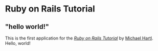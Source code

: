 # Ruby on Rails Tutorial

## "hello world!"

This is the first application for the [*Ruby on Rails Tutorial*](https://www.railstutorial.org/) by [Michael Hartl](https://www.michaelhartl.com/). Hello, world!
